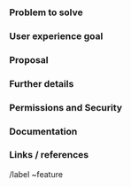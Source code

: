 <!--
Please fill out as much as possible below to help triage your report
-->

### Problem to solve

<!-- What problem do we need solve? -->

### User experience goal

<!-- 
What is the single user experience workflow this feature addresses? 
For example, "The user should be able to ..."
--> 

### Proposal

<!-- How are we going to solve the problem? -->

### Further details

<!-- Include use cases, benefits, goals, or any other details that will help us understand the problem better. -->

### Permissions and Security

<!-- What additional permissions or security concerns should we consider? -->

### Documentation

<!-- Does additional documentation need to be created? If so, suggestions? -->

### Links / references

<!-- E.g. related issues/MRs -->

/label ~feature
